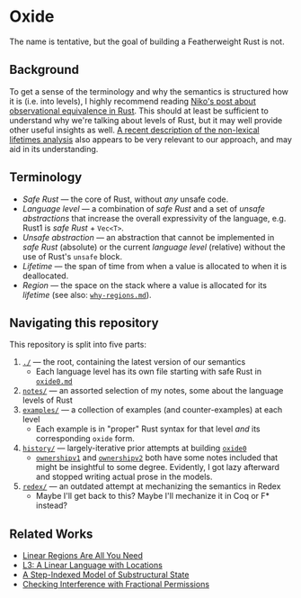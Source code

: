 # Oxide

The name is tentative, but the goal of building a Featherweight Rust is not.

## Background

To get a sense of the terminology and why the semantics is structured how it is (i.e. into levels),
I highly recommend reading [Niko's post about observational equivalence in Rust][obseq]. This should
at least be sufficient to understand why we're talking about levels of Rust, but it may well provide
other useful insights as well. [A recent description of the non-lexical lifetimes analysis][nll]
also appears to be very relevant to our approach, and may aid in its understanding.

## Terminology

- _Safe Rust_ — the core of Rust, without _any_ unsafe code.
- _Language level_ — a combination of _safe Rust_ and a set of _unsafe abstractions_ that increase
  the overall expressivity of the language, e.g. Rust1 is _safe Rust_ + `Vec<T>`.
- _Unsafe abstraction_ — an abstraction that cannot be implemented in _safe Rust_ (absolute) or the
  current _language level_ (relative) without the use of Rust's `unsafe` block.
- _Lifetime_ — the span of time from when a value is allocated to when it is deallocated.
- _Region_ — the space on the stack where a value is allocated for its _lifetime_ (see also:
  [`why-regions.md`](notes/why-regions.md)).

## Navigating this repository

This repository is split into five parts:

1. [`./`](./) — the root, containing the latest version of our semantics
    - Each language level has its own file starting with safe Rust in [`oxide0.md`](oxide0.md)
2. [`notes/`](notes/) — an assorted selection of my notes, some about the language levels of Rust
3. [`examples/`](examples/) — a collection of examples (and counter-examples) at each level
    - Each example is in "proper" Rust syntax for that level _and_ its corresponding `oxide` form.
4. [`history/`](history/) — largely-iterative prior attempts at building [`oxide0`](oxide0.md)
    - [`ownershipv1`](history/ownershipv1.md) and [`ownershipv2`](history/ownershipv2.md) both have
      some notes included that might be insightful to some degree. Evidently, I got lazy afterward
      and stopped writing actual prose in the models.
5. [`redex/`](redex/) — an outdated attempt at mechanizing the semantics in Redex
    - Maybe I'll get back to this? Maybe I'll mechanize it in Coq or F* instead?

## Related Works

- [Linear Regions Are All You Need][linrgn]
- [L3: A Linear Language with Locations][linloc]
- [A Step-Indexed Model of Substructural State][substruct]
- [Checking Interference with Fractional Permissions][fracperm]

[obseq]: http://smallcultfollowing.com/babysteps/blog/2016/10/02/observational-equivalence-and-unsafe-code/
[nll]: https://internals.rust-lang.org/t/lets-push-non-lexical-lifetimes-nll-over-the-finish-line/7115/8
[linrgn]: http://www.ccs.neu.edu/home/amal/papers/linrgn.pdf
[linloc]: http://www.ccs.neu.edu/home/amal/papers/linloc-techrpt.pdf
[substruct]: http://www.ccs.neu.edu/home/amal/papers/substruct.pdf
[fracperm]: https://link.springer.com/content/pdf/10.1007%2F3-540-44898-5_4.pdf

